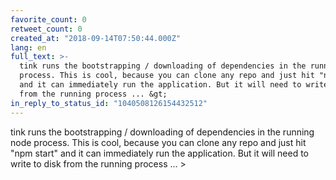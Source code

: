 ```yaml
---
favorite_count: 0
retweet_count: 0
created_at: "2018-09-14T07:50:44.000Z"
lang: en
full_text: >-
  tink runs the bootstrapping / downloading of dependencies in the running node
  process. This is cool, because you can clone any repo and just hit "npm start"
  and it can immediately run the application. But it will need to write to disk
  from the running process ... &gt;
in_reply_to_status_id: "1040508126154432512"
---
```


tink runs the bootstrapping / downloading of dependencies in the running node
process. This is cool, because you can clone any repo and just hit "npm start"
and it can immediately run the application. But it will need to write to disk
from the running process ... &gt;
